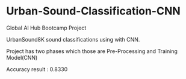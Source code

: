 # Urban-Sound-Classification-CNN
 Global AI Hub Bootcamp Project
 
 UrbanSound8K sound classifications using with CNN.
 
 Project has two phases which those are Pre-Processing and Training Model(CNN)
 
 Accuracy result : 0.8330

